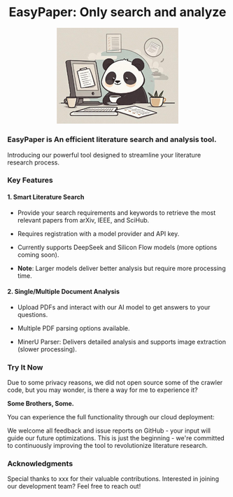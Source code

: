 <h1 align="center">EasyPaper: Only search and analyze</h1>
<p align="center">
    <img src="figure_file/jh.jpeg" width="55%" style="max-width: 300px;">
</p>

### EasyPaper is An efficient literature search and analysis tool.

Introducing our powerful tool designed to streamline your literature research process.

### Key Features

#### 1. Smart Literature Search
- Provide your search requirements and keywords to retrieve the most relevant papers from arXiv, IEEE, and SciHub.
- Requires registration with a model provider and API key.

- Currently supports DeepSeek and Silicon Flow models (more options coming soon).

- **Note**: Larger models deliver better analysis but require more processing time.


#### 2. Single/Multiple Document Analysis

- Upload PDFs and interact with our AI model to get answers to your questions.

- Multiple PDF parsing options available.

- MinerU Parser: Delivers detailed analysis and supports image extraction (slower processing).

### Try It Now

Due to some privacy reasons, we did not open source some of the crawler code, but you may wonder, is there a way for me to experience it?

**Some Brothers, Some.**

You can experience the full functionality through our cloud deployment:

We welcome all feedback and issue reports on GitHub - your input will guide our future optimizations. This is just the beginning - we're committed to continuously improving the tool to revolutionize literature research.

### Acknowledgments
Special thanks to xxx for their valuable contributions. Interested in joining our development team? Feel free to reach out!
